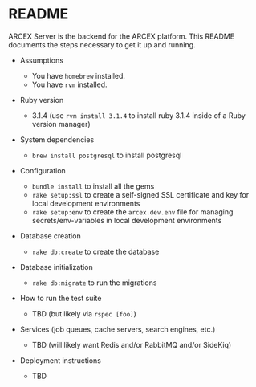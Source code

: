 # README

ARCEX Server is the backend for the ARCEX platform. This README documents the steps necessary to get it up and running.

* Assumptions
    - You have `homebrew` installed.
    - You have `rvm` installed.

* Ruby version
    - 3.1.4 (use `rvm install 3.1.4` to install ruby 3.1.4 inside of a Ruby version manager)

* System dependencies
    - `brew install postgresql` to install postgresql

* Configuration
    - `bundle install` to install all the gems
    - `rake setup:ssl` to create a self-signed SSL certificate and key for local development environments
    - `rake setup:env` to create the `arcex.dev.env` file for managing secrets/env-variables in local development environments

* Database creation
    - `rake db:create` to create the database

* Database initialization
    - `rake db:migrate` to run the migrations

* How to run the test suite
    - TBD (but likely via `rspec [foo]`)

* Services (job queues, cache servers, search engines, etc.)
    - TBD (will likely want Redis and/or RabbitMQ and/or SideKiq)

* Deployment instructions
    - TBD
